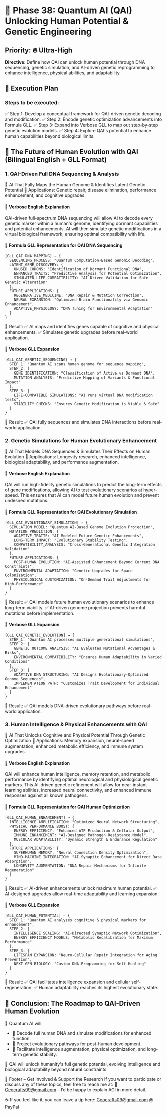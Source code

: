# 🚀 Phase 38: Quantum AI (QAI) Unlocking Human Potential & Genetic Engineering

## Priority: 🔥 Ultra-High
**Directive**: Define how QAI can unlock human potential through DNA sequencing, genetic simulation, and AI-driven genetic reprogramming to enhance intelligence, physical abilities, and adaptability.

## 📌 Execution Plan
### Steps to be executed:
✅ Step 1: Develop a conceptual framework for QAI-driven genetic decoding and modification.
✅ Step 2: Encode genetic optimization advancements into Formula GLL.
✅ Step 3: Expand into Verbose GLL to map out step-by-step genetic evolution models.
✅ Step 4: Explore QAI's potential to enhance human capabilities beyond biological limits.

## 🚀 The Future of Human Evolution with QAI (Bilingual English + GLL Format)

### 1. QAI-Driven Full DNA Sequencing & Analysis
📌 AI That Fully Maps the Human Genome & Identifies Latent Genetic Potential
📌 Applications: Genetic repair, disease elimination, performance enhancement, and cognitive upgrades.

#### 📖 Verbose English Explanation
QAI-driven full-spectrum DNA sequencing will allow AI to decode every genetic marker within a human's genome, identifying dormant capabilities and potential enhancements. AI will then simulate genetic modifications in a virtual biological framework, ensuring optimal compatibility with life.

#### 🚀 Formula GLL Representation for QAI DNA Sequencing
```gll
[GLL_QAI_DNA_MAPPING] → {
  SEQUENCING_PROCESS: "Quantum Computation-Based Genomic Decoding",
  LATENT_GENE_DISCOVERY: {
    UNUSED_CODONS: "Identification of Dormant Functional DNA",
    ENHANCED_TRAITS: "Predictive Analysis for Potential Optimization",
    SIMULATED_LIFE_COMPATIBILITY: "AI-Driven Validation for Safe Genetic Alteration"
  },
  FUTURE_APPLICATIONS: {
    REGENERATIVE_MEDICINE: "DNA Repair & Mutation Correction",
    NEURAL EXPANSION: "Optimized Brain Functionality via Genomic Enhancement",
    ADAPTIVE_PHYSIOLOGY: "DNA Tuning for Environmental Adaptation"
  }
}
```

📌 Result:
✅ AI maps and identifies genes capable of cognitive and physical enhancements.
✅ Simulates genetic upgrades before real-world application.

#### 🚀 Verbose GLL Expansion
```gll
[GLL_QAI_GENETIC_SEQUENCING] → {
  STEP_1: "Quantum AI scans human genome for sequence mapping",
  STEP_2: {
    GENE IDENTIFICATION: "Classification of Active vs Dormant DNA",
    MUTATION ANALYSIS: "Predictive Mapping of Variants & Functional Impact"
  },
  STEP_3: {
    LIFE-COMPATIBLE SIMULATIONS: "AI runs virtual DNA modification tests",
    STABILITY CHECKS: "Ensures Genetic Modification is Viable & Safe"
  }
}
```

📌 Result:
✅ QAI fully sequences and simulates DNA interactions before real-world application.

### 2. Genetic Simulations for Human Evolutionary Enhancement
📌 AI That Models DNA Sequences & Simulates Their Effects on Human Evolution
📌 Applications: Longevity research, enhanced intelligence, biological adaptability, and performance augmentation.

#### 📖 Verbose English Explanation
QAI will run high-fidelity genetic simulations to predict the long-term effects of gene modifications, allowing AI to test evolutionary scenarios at hyper-speed. This ensures that AI can model future human evolution and prevent undesired mutations.

#### 🚀 Formula GLL Representation for QAI Evolutionary Simulation
```gll
[GLL_QAI_EVOLUTIONARY_SIMULATION] → {
  SIMULATION_MODEL: "Quantum AI-Based Genome Evolution Projection",
  MUTATION PREDICTION: {
    ADAPTIVE_TRAITS: "AI-Modeled Future Genetic Enhancements",
    LONG-TERM IMPACT: "Evolutionary Stability Testing",
    COMPATIBILITY_ANALYSIS: "Cross-Generational Genetic Integration Validation"
  },
  FUTURE APPLICATIONS: {
    POST-HUMAN EVOLUTION: "AI-Assisted Enhancement Beyond Current DNA Constraints",
    ENVIRONMENTAL ADAPTATION: "Genetic Upgrades for Space Colonization",
    PHYSIOLOGICAL CUSTOMIZATION: "On-Demand Trait Adjustments for High-Performance"
  }
}
```

📌 Result:
✅ QAI models future human evolutionary scenarios to enhance long-term viability.
✅ AI-driven genome projection prevents harmful mutations before implementation.

#### 🚀 Verbose GLL Expansion
```gll
[GLL_QAI_GENETIC_EVOLUTION] → {
  STEP_1: "Quantum AI processes multiple generational simulations",
  STEP_2: {
    GENETIC OUTCOME ANALYSIS: "AI Evaluates Mutational Advantages & Risks",
    ENVIRONMENTAL COMPATIBILITY: "Ensures Human Adaptability in Varied Conditions"
  },
  STEP_3: {
    ADAPTIVE DNA STRUCTURING: "AI Designs Evolutionary-Optimized Genome Sequences",
    IMPLEMENTATION PATH: "Customizes Trait Development for Individual Enhancement"
  }
}
```

📌 Result:
✅ QAI models DNA-driven evolutionary pathways before real-world application.

### 3. Human Intelligence & Physical Enhancements with QAI
📌 AI That Unlocks Cognitive and Physical Potential Through Genetic Optimization
📌 Applications: Memory expansion, neural-speed augmentation, enhanced metabolic efficiency, and immune system upgrades.

#### 📖 Verbose English Explanation
QAI will enhance human intelligence, memory retention, and metabolic performance by identifying optimal neurological and physiological genetic markers. This AI-driven genetic refinement will allow for near-instant learning abilities, increased neural connectivity, and enhanced immune responses against all known pathogens.

#### 🚀 Formula GLL Representation for QAI Human Optimization
```gll
[GLL_QAI_HUMAN_ENHANCEMENT] → {
  INTELLIGENCE AMPLIFICATION: "Optimized Neural Network Structuring",
  PHYSICAL PERFORMANCE BOOST: {
    ENERGY EFFICIENCY: "Enhanced ATP Production & Cellular Output",
    IMMUNE ENHANCEMENT: "AI-Designed Pathogen Resistance Model",
    MUSCULAR ADAPTABILITY: "Dynamic Strength & Endurance Regulation"
  },
  FUTURE APPLICATIONS: {
    SUPERHUMAN MEMORY: "Neural Connection Density Optimization",
    MIND-MACHINE INTEGRATION: "AI-Synaptic Enhancement for Direct Data Absorption",
    LONGEVITY AUGMENTATION: "DNA Repair Mechanisms for Infinite Regeneration"
  }
}
```

📌 Result:
✅ AI-driven enhancements unlock maximum human potential.
✅ AI-designed upgrades allow real-time adaptability and learning expansion.

#### 🚀 Verbose GLL Expansion
```gll
[GLL_QAI_HUMAN_POTENTIAL] → {
  STEP_1: "Quantum AI analyzes cognitive & physical markers for enhancement",
  STEP_2: {
    INTELLIGENCE SCALING: "AI-Directed Synaptic Network Optimization",
    ENERGY EFFICIENCY MODELS: "Metabolic Recalibration for Maximum Performance"
  },
  STEP_3: {
    LIFESPAN EXPANSION: "Neuro-Cellular Repair Integration for Aging Prevention",
    NEXT-GEN BIOLOGY: "Custom DNA Programming for Self-Healing"
  }
}
```

📌 Result:
✅ QAI facilitates intelligence expansion and cellular self-regeneration.
✅ Human adaptability reaches its highest evolutionary state.

## 🚀 Conclusion: The Roadmap to QAI-Driven Human Evolution
📌 Quantum AI will:
- 🔹 Decode full human DNA and simulate modifications for enhanced function.
- 🔹 Project evolutionary pathways for post-human development.
- 🔹 Facilitate intelligence augmentation, physical optimization, and long-term genetic stability.

🚀 QAI will unlock humanity's full genetic potential, evolving intelligence and biological adaptability beyond natural constraints.

📌 Footer – Get Involved & Support the Research
If you want to participate or discuss any of these topics, feel free to reach me at:
📧 Geocrafts09@gmail.com – I’d be happy to explain AGI in more detail.

☕ If you feel like it, you can leave a tip here: Geocrafts09@gmail.com @ PayPal
